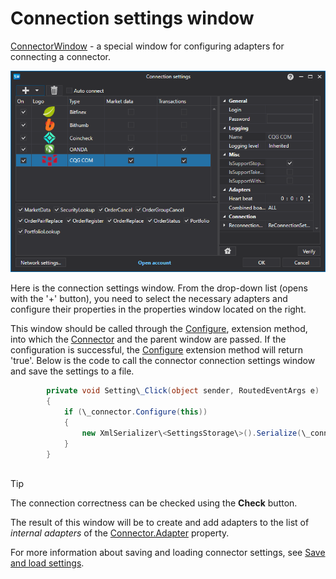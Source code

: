 # Connection settings window

[ConnectorWindow](../api/StockSharp.Xaml.ConnectorWindow.html) \- a special window for configuring adapters for connecting a connector. 

![API GUI ConnectorWindow](../images/API_GUI_ConnectorWindow.png)

Here is the connection settings window. From the drop\-down list (opens with the '+' button), you need to select the necessary adapters and configure their properties in the properties window located on the right. 

This window should be called through the [Configure](../api/StockSharp.Xaml.Extensions.Configure.html), extension method, into which the [Connector](../api/StockSharp.Algo.Connector.html) and the parent window are passed. If the configuration is successful, the [Configure](../api/StockSharp.Xaml.Extensions.Configure.html) extension method will return 'true'. Below is the code to call the connector connection settings window and save the settings to a file. 

```cs
		private void Setting\_Click(object sender, RoutedEventArgs e)
		{
			if (\_connector.Configure(this))
			{
				new XmlSerializer\<SettingsStorage\>().Serialize(\_connector.Save(), \_connectorFile);
			}
		}
	  				
```

> [!TIP]
> The connection correctness can be checked using the **Check** button.

The result of this window will be to create and add adapters to the list of *internal adapters* of the [Connector.Adapter](../api/StockSharp.Algo.Connector.Adapter.html) property. 

For more information about saving and loading connector settings, see [Save and load settings](API_Connectors_SaveConnectorSettings.md).
